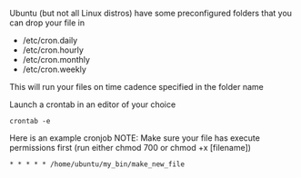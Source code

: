 Ubuntu (but not all Linux distros) have some preconfigured folders that you can drop your file in
* /etc/cron.daily
* /etc/cron.hourly
* /etc/cron.monthly
* /etc/cron.weekly

This will run your files on time cadence specified in the folder name

Launch a crontab in an editor of your choice
```
crontab -e
```

Here is an example cronjob
NOTE: Make sure your file has execute permissions first (run either chmod 700 or chmod +x [filename])
```
* * * * * /home/ubuntu/my_bin/make_new_file

```
